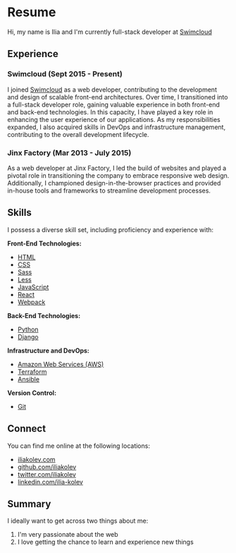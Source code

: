 # Resume

Hi, my name is Ilia and I'm currently full-stack developer at [Swimcloud](https://www.swimcloud.com/) 

## Experience

### Swimcloud (Sept 2015 - Present)

I joined [Swimcloud](https://www.swimcloud.com/) as a web developer, contributing to the 
development and design of scalable front-end architectures. Over time, I transitioned 
into a full-stack developer role, gaining valuable experience in both front-end and 
back-end technologies. In this capacity, I have played a key role in enhancing the user 
experience of our applications. As my responsibilities expanded, I also acquired skills 
in DevOps and infrastructure management, contributing to the overall development lifecycle.


### Jinx Factory (Mar 2013 - July 2015)

As a web developer at Jinx Factory, I led the build of websites and played a pivotal role
in transitioning the company to embrace responsive web design. Additionally, I championed 
design-in-the-browser practices and provided in-house tools and frameworks to streamline 
development processes.

## Skills

I possess a diverse skill set, including proficiency and experience with:

**Front-End Technologies:**
- [HTML](https://developer.mozilla.org/en-US/docs/Web/HTML)
- [CSS](https://developer.mozilla.org/en-US/docs/Web/CSS)
- [Sass](http://sass-lang.com/)
- [Less](http://lesscss.org/)
- [JavaScript](https://developer.mozilla.org/en-US/docs/Web/JavaScript)
- [React](https://react.dev) 
- [Webpack](https://webpack.js.org/)

**Back-End Technologies:**
- [Python](https://www.python.org/)
- [Django](https://www.djangoproject.com/)

**Infrastructure and DevOps:**
- [Amazon Web Services (AWS)](https://aws.amazon.com/)
- [Terraform](https://www.terraform.io/)
- [Ansible](https://www.ansible.com/)

**Version Control:**
- [Git](http://git-scm.com/)

## Connect

You can find me online at the following locations:

- [iliakolev.com](https://www.iliakolev.com/)
- [github.com/iliakolev](https://github.com/iliakolev)
- [twitter.com/iliakolev](https://www.twitter.com/iliakolev)
- [linkedin.com/ilia-kolev](https://bg.linkedin.com/in/ilia-kolev-0b6bb575)


## Summary

I ideally want to get across two things about me:

1. I'm very passionate about the web
2. I love getting the chance to learn and experience new things
